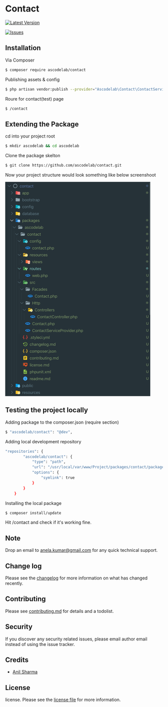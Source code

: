 # Contact

[![Latest Version](https://img.shields.io/github/release/ascodelab/contact.svg?style=flat-square)](https://github.com/ascodelab/contact/releases)
<!--- [![Total Downloads](https://img.shields.io/packagist/dt/ascodelab/contact.svg?style=flat-square)](https://packagist.org/packages/ascodelab/contact) -->
[![Issues](https://img.shields.io/github/issues/ascodelab/contact?style=flat-square)](https://packagist.org/packages/ascodelab/contact)



## Installation

Via Composer

``` bash
$ composer require ascodelab/contact
```

Publishing assets & config

``` bash
$ php artisan vendor:publish --provider="Ascodelab\Contact\ContactServiceProvider"
```

Roure for contact(test) page

``` bash
$ /contact
```

## Extending the Package

cd into your project root

``` bash 
$ mkdir ascodelab && cd ascodelab
```
Clone the package skelton

``` bash 
$ git clone https://github.com/ascodelab/contact.git
```
Now your project structure would look something like below screenshoot

![Screenshot](structure.png)

## Testing the project locally

Adding package to the composer.json (require section)

``` bash 
$ "ascodelab/contact": "@dev",
```

Adding local development repository
```bash
"repositories": {
        "ascodelab/contact": {
            "type": "path",
            "url": "/usr/local/var/www/Project/packages/contact/packages/ascodelab/contact",
            "options": {
                "symlink": true
            }
        }
    }
```

Installing the local package 

``` bash 
$ composer install/update
```
Hit /contact and check if it's working fine. 

## Note
Drop an email to anela.kumar@gmail.com for any quick technical support.

## Change log

Please see the [changelog](changelog.md) for more information on what has changed recently.

## Contributing

Please see [contributing.md](contributing.md) for details and a todolist.

## Security

If you discover any security related issues, please email author email instead of using the issue tracker.

## Credits

- [Anil Sharma](https://ascodelab.github.io/-/#)

## License

license. Please see the [license file](license.md) for more information.

